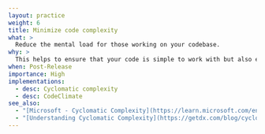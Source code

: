 ```yaml
---
layout: practice
weight: 6
title: Minimize code complexity
what: >
  Reduce the mental load for those working on your codebase.
why: >
  This helps to ensure that your code is simple to work with but also ensures that your code is testable.
when: Post-Release
importance: High
implementations:
  - desc: Cyclomatic complexity
  - desc: CodeClimate
see_also:
  - "[Microsoft - Cyclomatic Complexity](https://learn.microsoft.com/en-us/visualstudio/code-quality/code-metrics-cyclomatic-complexity)"
  - "[Understanding Cyclomatic Complexity](https://getdx.com/blog/cyclomatic-complexity/)"
---
```

